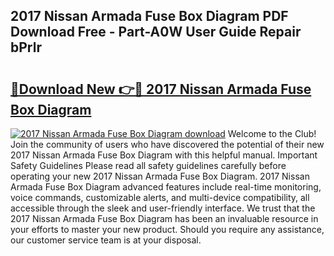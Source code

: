 ## 2017 Nissan Armada Fuse Box Diagram PDF Download Free - Part-A0W User Guide Repair bPrlr

# <h2><a href="http://dfrtpx.blite.top/?on=2017+Nissan+Armada+Fuse+Box+Diagram">🔗Download New 👉🔴 2017 Nissan Armada Fuse Box Diagram</a></h2>

[![2017 Nissan Armada Fuse Box Diagram download](https://i.imgur.com/lujVjoI.png)](http://dfrtpx.blite.top/?on=2017+Nissan+Armada+Fuse+Box+Diagram)
Welcome to the Club! Join the community of users who have discovered the potential of their new 2017 Nissan Armada Fuse Box Diagram with this helpful manual. Important Safety Guidelines Please read all safety guidelines carefully before operating your new 2017 Nissan Armada Fuse Box Diagram. 2017 Nissan Armada Fuse Box Diagram advanced features include real-time monitoring, voice commands, customizable alerts, and multi-device compatibility, all accessible through the sleek and user-friendly interface. We trust that the 2017 Nissan Armada Fuse Box Diagram has been an invaluable resource in your efforts to master your new product. Should you require any assistance, our customer service team is at your disposal.
